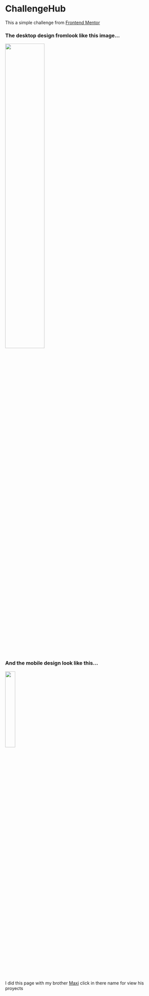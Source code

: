 # ChallengeHub

<p>This a simple challenge from <a href='https://www.frontendmentor.io/challenges'>Frontend Mentor</a><p>


<h3>The desktop design fromlook like this image...</h3>

<img src='https://res.cloudinary.com/dz209s6jk/image/upload/q_auto:good,w_900/Challenges/pmszsjnfupepcohsbty9.jpg' width=50%> 


<h3>And the mobile design look like this...</h3>
<img src='https://res.cloudinary.com/dz209s6jk/image/upload/q_auto:good,w_900/Challenges/x4moicebbpnxh2drqr5t.jpg' width=25%>


<p>I did this page with my brother <a href='https://github.com/zyperr'>Maxi</a> click in there name for view his proyects</p>
